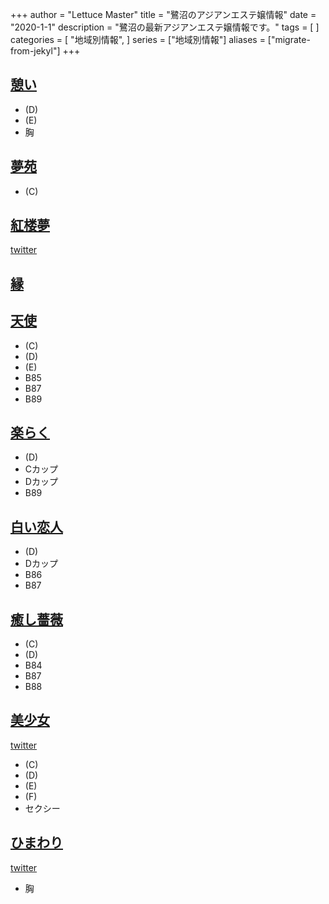 +++
author = "Lettuce Master"
title = "鷺沼のアジアンエステ嬢情報"
date = "2020-1-1"
description = "鷺沼の最新アジアンエステ嬢情報です。"
tags = [
]
categories = [
    "地域別情報",
]
series = ["地域別情報"]
aliases = ["migrate-from-jekyl"]
+++

## [憩い](http://massage-esthe.tokyo/)
- (D)
- (E)
- 胸
## [夢苑](http://yumeen.jpest.net/)
- (C)
## [紅楼夢](https://kou-rou-mu.sweet-relaxation.com/)
[twitter](ttps://twitter.com/sgnm_kouroum)
## [縁](http://lavender.este88.com/)
## [天使](https://tenshi.jpn.vin/)
- (C)
- (D)
- (E)
- B85
- B87
- B89
## [楽らく](http://rkrk.info/)
- (D)
- Cカップ
- Dカップ
- B89
## [白い恋人](http://www.shiroikoibito.esturl.com/)
- (D)
- Dカップ
- B86
- B87
## [癒し薔薇](http://www.bara.estheshop.com/)
- (C)
- (D)
- B84
- B87
- B88
## [美少女](https://bishoujyo.uouono.com/)
[twitter](ttps://twitter.com/ogikuboesth)
- (C)
- (D)
- (E)
- (F)
- セクシー
## [ひまわり](https://saginuma-mensesthe.com/)
[twitter](ttps://twitter.com/himawari_esth)
- 胸
